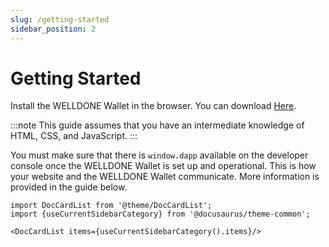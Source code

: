 ```yaml
---
slug: /getting-started
sidebar_position: 2
---
```

# Getting Started
Install the WELLDONE Wallet in the browser. You can download [Here](https://wds-code-docs.vercel.app/ko/docs/category/getting-started).

:::note
This guide assumes that you have an intermediate knowledge of HTML, CSS, and JavaScript.
:::

You must make sure that there is `window.dapp` available on the developer console once the WELLDONE Wallet is set up and operational. This is how your website and the WELLDONE Wallet communicate. More information is provided in the guide below.

```mdx-code-block
import DocCardList from '@theme/DocCardList';
import {useCurrentSidebarCategory} from '@docusaurus/theme-common';

<DocCardList items={useCurrentSidebarCategory().items}/>
```
